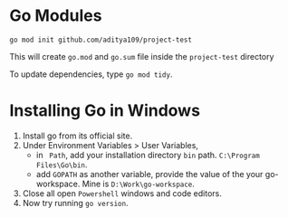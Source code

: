 # Go Modules

`go mod init github.com/aditya109/project-test`

This will create `go.mod` and `go.sum` file inside the `project-test` directory

To update dependencies, type `go mod tidy`.

# Installing Go in Windows

1. Install go from its official site.
2. Under Environment Variables > User Variables, 
   - in ` Path`, add your installation directory `bin` path. `C:\Program Files\Go\bin`.
   - add `GOPATH` as another variable, provide the value of the your go-workspace. Mine is `D:\Work\go-workspace`. 
3. Close all open `Powershell` windows and code editors.
4. Now try running `go version`.